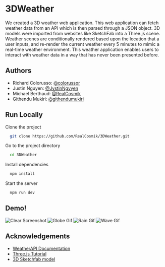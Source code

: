 
# 3DWeather

We created a 3D weather web application. This web application can fetch weather data from an API which is then parsed through a JSON object. 3D models were imported from websites like SketchFab into a Three.js scene. Weather scenes are conditionally rendered based upon the location that a user inputs, and re-render the current weather every 5 minutes to mimic a real-time weather environment. This weather application enables users to interact with weather data in a way that has never been presented before.



## Authors

- Richard Colorusso: [@colorussor](https://github.com/colorussor)
- Justin Nguyen: [@JvstinNgvyen](https://github.com/JvstinNgvyen)
- Michael Berthaud: [@RealCosmik](https://github.com/RealCosmik)
- Githendu Mukiri: [@githendumukiri](https://github.com/githendumukiri) 
## Run Locally

Clone the project

```bash
  git clone https://github.com/RealCosmik/3DWeather.git
```

Go to the project directory

```bash
  cd 3DWeather
```

Install dependencies

```bash
  npm install
```

Start the server

```bash
  npm run dev
```

## Demo!
![Clear Screenshot](https://media.discordapp.net/attachments/931580436071739425/968703054499156018/IMG_1621.png?width=572&height=1238)
![Globe Gif](https://i.gyazo.com/36456823584f9560f7d9e2b0d88d6c89.gif)
![Rain Gif](https://i.gyazo.com/da340b0fe79541d5118dbd723b426c27.gif)
![Wave Gif](https://i.gyazo.com/8a00385ad68f09136b32219f996b78d5.gif)

## Acknowledgements

 - [WeatherAPI Documentation](https://www.weatherapi.com/docs/)
 - [Three.js Tutorial](https://www.threejs-journey.com/)
 - [3D Sketchfab model](https://sketchfab.com/)

